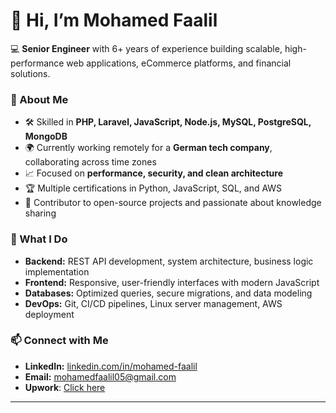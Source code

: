 # 👋 Hi, I’m Mohamed Faalil

💻 **Senior Engineer** with 6+ years of experience building scalable, high-performance web applications, eCommerce platforms, and financial solutions.

### 🚀 About Me

* 🛠 Skilled in **PHP, Laravel, JavaScript, Node.js, MySQL, PostgreSQL, MongoDB**
* 🌍 Currently working remotely for a **German tech company**, collaborating across time zones
* 📈 Focused on **performance, security, and clean architecture**
* 🏆 Multiple certifications in Python, JavaScript, SQL, and AWS
* 🤝 Contributor to open-source projects and passionate about knowledge sharing

### 📌 What I Do

* **Backend:** REST API development, system architecture, business logic implementation
* **Frontend:** Responsive, user-friendly interfaces with modern JavaScript
* **Databases:** Optimized queries, secure migrations, and data modeling
* **DevOps:** Git, CI/CD pipelines, Linux server management, AWS deployment

### 📫 Connect with Me

* **LinkedIn:** [linkedin.com/in/mohamed-faalil](https://linkedin.com/in/mohamed-faalil)
* **Email:** [mohamedfaalil05@gmail.com](mailto:mohamedfaalil05@gmail.com)
* **Upwork**: [Click here](https://www.upwork.com/freelancers/~0184f617b5635bc767?mp_source=share)

---

<!---
MohamedFaalil/MohamedFaalil is a ✨ special ✨ repository because its `README.md` (this file) appears on your GitHub profile.
You can click the Preview link to take a look at your changes.
--->
